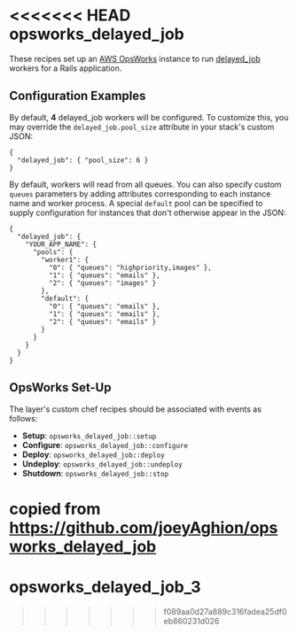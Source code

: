 <<<<<<< HEAD
opsworks_delayed_job
====================

These recipes set up an [AWS OpsWorks](http://aws.amazon.com/opsworks/) instance to run [delayed_job](https://github.com/collectiveidea/delayed_job) workers for a Rails application.


Configuration Examples
----------------------

By default, **4** delayed_job workers will be configured. To customize this, you may override the `delayed_job.pool_size` attribute in your stack's custom JSON:

    {
      "delayed_job": { "pool_size": 6 }
    }

By default, workers will read from all queues. You can also specify custom `queues` parameters by adding attributes corresponding to each instance name and worker process. A special `default` pool can be specified to supply configuration for instances that don't otherwise appear in the JSON:

    {
      "delayed_job": {
        "YOUR_APP_NAME": {
          "pools": {
            "worker1": {
              "0": { "queues": "highpriority,images" },
              "1": { "queues": "emails" },
              "2": { "queues": "images" }
            },
            "default": {
              "0": { "queues": "emails" },
              "1": { "queues": "emails" },
              "2": { "queues": "emails" }
            }
          }
        }
      }
    }


OpsWorks Set-Up
---------------

The layer's custom chef recipes should be associated with events as follows:

* **Setup**: `opsworks_delayed_job::setup`
* **Configure**: `opsworks_delayed_job::configure`
* **Deploy**: `opsworks_delayed_job::deploy`
* **Undeploy**: `opsworks_delayed_job::undeploy`
* **Shutdown**: `opsworks_delayed_job::stop`


copied from https://github.com/joeyAghion/opsworks_delayed_job
=======
opsworks_delayed_job_3
======================
>>>>>>> f089aa0d27a889c316fadea25df0eb860231d026
